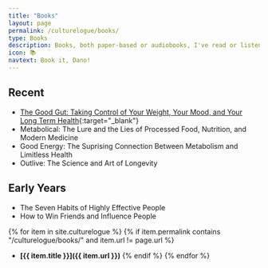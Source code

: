 ```yaml
---
title: "Books"
layout: page
permalink: /culturelogue/books/
type: Books
description: Books, both paper-based or audiobooks, I've read or listenened to or are in the queue.
icon: 📚
navtext: Book it, Dano!
---
```


## Recent

- [The Good Gut: Taking Control of Your Weight, Your Mood, and Your Long Term Health](https://www.barnesandnoble.com/w/the-good-gut-justin-sonnenburg/1120625403){:target="_blank"}
- Metabolical: The Lure and the Lies of Processed Food, Nutrition, and Modern Medicine
- Good Energy: The Suprising Connection Between Metabolism and Limitless Health
- Outlive: The Science and Art of Longevity

## Early Years

- The Seven Habits of Highly Effective People
- How to Win Friends and Influence People
  
{% for item in site.culturelogue %}
{% if item.permalink contains "/culturelogue/books/" and item.url != page.url %}
- **[{{ item.title }}]({{ item.url }})**
{% endif %}
{% endfor %}

